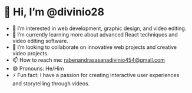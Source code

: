 # 👋 Hi, I’m @divinio28

- 👀 I’m interested in web development, graphic design, and video editing.
- 🌱 I’m currently learning more about advanced React techniques and video editing software.
- 💞️ I’m looking to collaborate on innovative web projects and creative video projects.
- 📫 How to reach me: [rabenandrasasanadivinio454@gmail.com](mailto:rabenandrasasanadivinio454@gmail.com)
- 😄 Pronouns: He/Him
- ⚡ Fun fact: I have a passion for creating interactive user experiences and storytelling through videos.

<!---
divinio28/divinio28 is a ✨ special ✨ repository because its `README.md` (this file) appears on your GitHub profile.
You can click the Preview link to take a look at your changes.
--->

